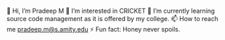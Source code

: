 👋 Hi, I’m Pradeep M
👀 I’m interested in CRICKET
🌱 I’m currently learning source code management as it is offered by my college.
📫 How to reach me pradeep.m@s.amity.edu
⚡ Fun fact: Honey never spoils.
